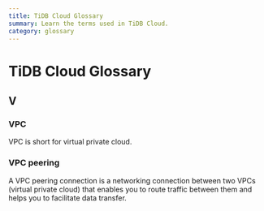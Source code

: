 ```yaml
---
title: TiDB Cloud Glossary
summary: Learn the terms used in TiDB Cloud.
category: glossary
---
```


# TiDB Cloud Glossary

## V

### VPC

VPC is short for virtual private cloud.

### VPC peering

A VPC peering connection is a networking connection between two VPCs (virtual private cloud) that enables you to route traffic between them and helps you to facilitate data transfer.
